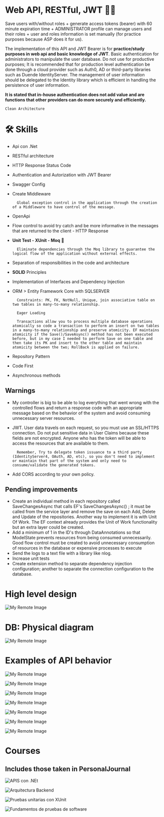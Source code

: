 # Web API, RESTful, JWT 🔑⏰
Save users with/without roles + generate access tokens (bearer) with 60 minute expiration time + ADMINISTRATOR profile can manage users and their roles + user and roles information is set manually (for practice purposes because ASP does it for us).

The implementation of this API and JWT Bearer is for **practice/study purposes in web api and basic knowledge of JWT**. Basic authentication for administrators to manipulate the user database. Do not use for productive purposes; It is recommended that for production level authentication be done through a cloud provider such as Auth0, AD or third-party libraries such as Duende IdentityServer. The management of user information should be delegated to the Identity library which is efficient in handling the persistence of user information.


**It is stated that in-house authentication does not add value and are functions that other providers can do more securely and efficiently.**

```bash
Clean Architecture
```

# 🛠 Skills
* Api con .Net
* RESTful architecture
* HTTP Response Status Code
* Authentication and Autorization with JWT Bearer
* Swagger Config
* Create Middleware

        Global exception control in the application through the creation of a Middleware to have control of the message.
* OpenApi
* Flow control to avoid try catch and be more informative in the messages that are returned to the client - HTTP Response
* **Unit Test - XUnit - Moq** 🧪
    
        Eliminate dependencies through the Moq library to guarantee the logical flow of the application without external effects.

* Separation of responsibilities in the code and architecture
* **SOLID** Principles
* Implementation of Interfaces and Dependency Injection
* ORM > Entity Framework Core with SQLSERVER

        Constraints: PK, FK, NotNull, Unique, join associative table on two tables in many-to-many relationship.

        Eager Loading

        Transactions allow you to process multiple database operations atomically so code a transaction to perform an insert on two tables in a many-to-many relationship and preserve atomicity. EF maintains atomicity if the Save()/SaveAsync() method has not been executed before, but in my case I needed to perform Save on one table and then take its PK and insert to the other table and maintain atomicity between the two; RollBack is applied on failure.

* Repository Pattern
* Code First
* Asynchronous methods


## Warnings
* My controller is big to be able to log everything that went wrong with the controlled flows and return a response code with an appropriate message based on the behavior of the system and avoid consuming unnecessary server resources.

* JWT. User data travels on each request, so you must use an SSL/HTTPS connection. Do not put sensitive data in User Claims because these fields are not encrypted. Anyone who has the token will be able to access the resources that are available to them.

        Remember, Try to delegate token issuance to a third party (IdentityServer4, OAuth, AD, etc), so you don't need to implement or maintain that part of the system and only need to consume/validate the generated tokens.

* Add CORS according to your own policy.

## Pending improvements

* Create an individual method in each repository called SaveChangesAsync that calls EF's SaveChangesAsync() ; it must be called from the service layer and remove the save on each Add, Delete and Update of the repositories. Another way to implement it is with Unit Of Work. The EF context already provides the Unit of Work functionality but an extra layer could be created.
* Add a minimum of 1 in the ID's through DataAnnotations so that ModelState prevents resources from being consumed unnecessarily. Good flow control must be created to avoid unnecessary consumption of resources in the database or expensive processes to execute
* Send the logs to a text file with a library like nlog.
* Increase unit tests
* Create extension method to separate dependency injection configuration; another to separate the connection configuration to the database.

# High level design

![My Remote Image](https://uc25c5b90c15861212af8228c208.previews.dropboxusercontent.com/p/thumb/ABtDptl2Y-AjYppuHSLLMg68MQS_s_F3SnALWeESKiGvHcJTWPB4MYH0NtgppuKW-VoyyKbNtG4ZpfXSdF04R2-V-zNe5sP7zALJc0yRtMM4bW1Vp6hxXLvTxA5SvgKi01sllAu2FENDj6q4Ec-CGxDqYuWP70sVQ3v2P0ChYNBZFD80RuuwMd6cpVsgVE_PPQy4AUyE0bmgCH5AwvtVV7eneSg-tZJnxubsV0TCEvbdqnbema5xRzwjdEIgPliaoSdjVxSvOa2Aiy0GxE34T7Wj0DitM1Tm_GpB2IWwwt8gD_e3g3f0ipUNVvdgSoGhHgjfhTzqKLQu9a5_FpeNyxhaQwkNQEvGvKk2_iaeLpS2Rx1-mE8AQDLshexnDAj1fCqzZmZjIK99BYTXzwNgTJbwy-kL3yG139LTzElLlSjcPQ/p.png)

# DB: Physical diagram
![My Remote Image](https://uc856d249a80f9043fa627059010.previews.dropboxusercontent.com/p/thumb/ABtzM1bV-pbzS6tI3b7Kr1zi8u74oA6ewU6tc9E8sz3Aaiuk3l2McbHmeN8BG8LVqzBsQtwO07gBlzwaL34eJ8N6Xz4yLC4tcaIu0-V-IvlNQluY4vzDsBYWjMAM1ActSTfBQaNxuePeZfmhPpdEycPHmCyJAQRUc_LouVruhw0G4G1BGqeKnFkTXWPIzP0gBkB4IoyV1TsB4nx9S9Q3jh7m9zs-tqZr1tWCZy6EwgjO1V72RgUvlIu6F09_pHoIVI-D-ERKlMkofIBb80BvijW1QvODn7muO4RhHgNxL4lwBWKDCXUjSwn_fx6rEi62rO2yGrNJitq136Loib8PMsE6V1oS1HwTCJ2CqJGCx510mdIr-pCoLAlblRtZUB6BdnJMVGttfeU_wCEaayZU_NxyW7qiog0NXMi_3lDuhVXd9A/p.png)

# Examples of API behavior
![My Remote Image](https://ucb43486a36034b915d58d6a95b7.previews.dropboxusercontent.com/p/thumb/ABvDrrkR9E5-PXeROlyxwM5PhHknS4cMi4KjOuh80K0sCEYHHPXKZ_200yOzE7TDM3GQigq8b2PfZSqvc4PL1jcDlHQugre-2H5H9yKM-_pzAMgk2_P_FaFMhmxmkMTSB1BOzxLjtd6-02Znrw5F6dIW-LJspqV2_njBlvivluLDcvLXTyJtBSgkL4SoFFByIPjMr3i2n7TBkNElaOj_FXdbcY45xgOIikTEA_K8v-xbDflpCWskok55fKC4_O3Occ6GOXMYSdZNNJU6TwhpyOcFcOI3VarxlDoHcL4LsZTAoEZRKWwFSZ7rj-avJUofqPdCYXaFEbvWwgyQH_RurVCpIfiqP-5SNsFtWLf1cYwceZUv627KeeD3IQkiMipYuDnkOWrfwad1PZeWgegiJw01e28a6OZ4of56xS4CXXajGQ/p.png)

![My Remote Image](https://uc1d03ffae143fa792537e09ee73.previews.dropboxusercontent.com/p/thumb/ABsDioWCukzCz_lsP14nIhMTWm2IDiakGOvn0eBGFnCLYB8Veo8_KTCC7ygYdq7Sexu9sFSgilL-MvqwA_f8Ycota0f74xW146HWzidBmx7E8PafpAfpeSRHlsdDIi-KdSjAuv8XWbXvXqseBc-MNjeBNsOjfLd9YOkq1JqyeA7m9frzLAgvNVQW87ektkWzkuYtjTdCfn6U8A8zBuZ2CgXCT3813RWqc1fNs5HWH9nzZIe4qsIlfWi1umqRdlv2mnzTGkw_U4436gV5vlMiQQNgAmbl9q0LvfzxT6j7sjzhmQr-RE0sm1Ps3RT3G2eZwdBa7NTmbJ0R1E2yyFB4Se5QoQZpLGPTke7Zu2U-g6AXlUxVzVlFeyoq9NnCTBgC7b1XYNHydJYJNZtcQt2HPmhNFUmib0NHk7nYydVqhNSgzA/p.png)

![My Remote Image](https://uc8f5e738cf48ed8decd451dcdc0.previews.dropboxusercontent.com/p/thumb/ABvG4cOig13Lw8-W2zHE2bnVRtgd2rbMctYonql0VZmdKdKGksVx_7tjTv0XuNqAMV3qV4N51AVkSRi3T-luKoO6kd8bHAJxwP4CWsNbiDMVilc6YuG-H8jqi0LPTiZxu5WJcRbzBjJbiP3yjLEpoqmQPy_yogAkrPjsU-nTmn80EHPHCGVTaSsAgZT2U6-NlnaZv3oRZFomw73fX5NZww-2nZvV5RpJNnm-HtmJh03usz8jxuqGNdUHUcg7jqdWik_s0f6j92V_pxk_fTAkmoyyo98tIRH8W-3iFhg8wZdmEmFKEtS62imHBLrYarnng6sC1Ki53UHq5YOIBVQbEp7lIdcJeaao6iNYHwjbZXRoE7eokTcqJhk3gT_TVD4hd7Sx1-NqGh3T5eZY-RBhmE6mfjctnwjPY52E_-r1-Goadg/p.png)

![My Remote Image](https://uce607b900adcf96f5f2d9eb5de4.previews.dropboxusercontent.com/p/thumb/ABumHAZt8JWj0rJrg5RtBudZEbWmBeMoovW6g48ZTfP3QPJgdGhMGw6rQjSBO3lK5eNRhSpThiCwwGim45KkhVVRr337Lb65uyPANVdvt0Mlh2NfRCSHAcMOE01ETPZ9yGVjulIjjWgoXJz35RTZG3KQDOL2xFp9SN9kECMauItsZF3Qm0_1NW8Gk0LZwp2IAKvKqlqLzfaZl5g2sQXZ1pbvfiApwX82ghxEBqKrqUZ04lIt1eMGBP-3rmjn0fcWgQwatiZPvxX_ILVpqvfGRiVDaIQD2qhtWnMQShop9OitwVyb8Rl2UqcRdE2-Vxw44Aib4b_FHjNzm_m56ijknkgIEbZqx3gc3lkHT5cSSvpBNVzPnYh5hfBJgK2fOud7duaLYIlHty5B5UieEsGV_1BO-iajqZr1O1pmXgCVigRYmQ/p.png)

![My Remote Image](https://uc50f113cb8bc7784f6c8c16a800.previews.dropboxusercontent.com/p/thumb/ABuB1bg3MIfTntCVjWw2ubQvtvfBSudT-DJXcTOnHKufMcU923Fpr3wGcPZqcGDEcILrYTVNk27L1xBHiuF4wfZxfZOcmQwk828tYJJYrZDQqKoktL12mCQLCURhyw-lQxopVU8tWSKLwc0nl0C9G2uBjQRZOoEzNH8KM5eNL4r6j0kkWrOUl5dIw5V04tzt3JxYaxbfvqcRKKHL8hFzTzDUfrmv3OTOsuovDbiYAZ43us7aJKv-jay5BedScFQq4D0rYbeFnod3C3uJggKl4vllgTsw8CeJbdXUHMAuSqjki0N-xjUsic3z5QEGDQiEhVhCM4kAyE1Iv0ymSiYrrGmlXExe3VBp-lsE90GeIb6eVPeztkltRAzJW4DSdlPlgvJq1OkpQ9L5EgsrnbTVTmDbGnGeuoj42f_zEZ-4m66LVg/p.png)

![My Remote Image](https://uc7d1cee4ddf178dd57d5d2831d5.previews.dropboxusercontent.com/p/thumb/ABui8i1ezvzlRNduz8PeXwDoftJEQy8_FMs-kBWt0Fi8v_y3VJ33iwoslOG8C6J3m9Kf-AY-dGaJIlpixIZtENszjRLp1MY3m5aGuuHjhX4tca21FeMg6R4rvFo_uaXHEC_qZcpIrCNfRnLP9fAJCFF74Mkj0K0mAcVEHAqUeSolTn9SSOVhE0lrFIx5usASRl5yOhAx-QRG41ZQbb008lFLzDVgVLG1-Wb8zOKcaYYzlpvnEzeAb-LVtv6_IBXqcCHmi6YApxVmaF-MeNOUvh0f5NACHDDjA78CeKvs89MjaZAblhRLsimP_kz1WQ4t3YcpV-x-zjcnuOQvtHXOQn9ddgsdvjfNcqQeBYdOcq5pwQh6UQdQdJ6F5AOIEegjEfqRyTh7ZA25G_FN8zl4TAxn8pw8W12MnvWf2Nl48xsT2w/p.png)

![My Remote Image](https://uce35e69d927742236e4d2aa68e8.previews.dropboxusercontent.com/p/thumb/ABvNaVhkto01jVZ_dLXPFjbaqBzdWTv88cI-uCbvrNFa8QwMwqyvYusbgE17eaCE9ohNLSYfbYF5ji6SXrv_0d1VIkuam_MMcIpczO1VFHuhAUgBl11Lo3zjZGLAx-LKdT4lHIFDW3jFi-Tai3rZfqLk0XlXZBHXluuH2ycOR40Rb04kQ4LjIXJSbYAPe8A3ha2REUVIJXLFjld1mXXZYTgluA9InK2aE4cfDdw8wbEjGlC9LYUZOIBfvcYUgFBxcyh1sPxII1O8qtlyJOOx62WE-KXb77_ip-npmaEDf7eNsEZhQd-K3AhYQJMHt8CGf0zR16Y6oUa35CkVtE7bHutJKmm3mtUvOqN1nODJ9bBl_X8NXboTrYs4khCBAbmtI9L9jomvGwZZABPXvrQXMOy13dfwXPtQVK9DB79xq6Ts2w/p.png)

# Courses
## Includes those taken in PersonalJournal

![APIS con .NEt](https://ucb2f91ad882e440712094e281eb.previews.dropboxusercontent.com/p/pdf_img/ABvZRviTGOZeSMXSflK4ZtIHNXshfIUerPlMwkVyRAz2mhzcKHKC2ylPWMtww-kIdAmimnRicBLa8spvrzYLXx7iMKTKxAhBFBa2_yrtBe51r6VNcDlgJ6oei0-e_QXwjnCRPjBC_h3IQUFvQ_LZ99zju9S7h1umRRMe_2BV73t8FiPpwua91A5DldpFz45MgRlV4DM_8iEto9wgSofJb7Ttq5AXle35WUnh0YSN4G17SPeZgayl4mGT7Rql1aiCIMunbKwyTVTfE3hhEYzlp18QWzc5-3uOwlRUkt9_zRChc8cTC2kyCAza-V4MfA0_ty6B9CHV5uZJu67ZkzT0EYwZuUMXq1UUHjlsoIn7OgWf6efHu4cGtNpdTNhLvv5jW2b7rrdU3RGwNpLqx8saZRIc/p.png?page=0&scale_percent=0)

![Arquitectura Backend](https://uc6fa32ac0c0b4733e01f66b8019.previews.dropboxusercontent.com/p/pdf_img/ABseRUcJzSVfV1044fwNhYHg3ydNyewIC-tDnhtfqyFrJB5yLURherVWPHf4dLpM6YuY3aW6jPLFPUziaCa3WF0Y8UWwabuPkbn9Y7NeS-0501FSpI2sSXjSlPCjnFBdLAVRPiHiJHEdMmGSqKOn71wfbAYFDDu159R1RiCYpwMS5xmPO7QpLxwj6QjtHeCqcD2SErEwhEdZBYMFYcAl-RNYrGkuBoxvQ-gEg0dN8t9ExLfo22o46qMgs96xyLAqXWNZAF62JFz5TMvJUyE-ZtH2rNe-2gbJ4VHx40t1AGD6HyohFXWhV0G4ORLbN5FNRJK8vjGDM-WPDzEFmzIGFta2vFliFvKTfhLQp3qHeTHvY9NqzWva-2siZ23PjELsVqtd7DWzPF5KrETunTtj_rBP/p.png?page=0&scale_percent=0)

![Pruebas unitarias con XUnit](https://uc08323a4878da615e779361ce61.previews.dropboxusercontent.com/p/pdf_img/ABugBztNbUQOncEd2yEnDvV7Og-6O1dODQkQCnd7O-ThmCAvUuJBVUVmPbF0eSF9pkh-AAUgIBHCd8UfqC_gMFbpzdnI6-QglUyY5rO6_ygJmhN0p4cxzU1NY1XzW0C7x-Pv2amMHAKnY3WySQ92rNDVVKv7TDK8-tMB2nVDHynICclYIdhC2adroP0VWtHIRrGc5of_-1yGh05mEKU6fLSHscnyJ5YJWIMEuHRlgrUC2oStQK38ktfLcOCBa1VjXZf0q_0USQvMFKwq9h5eHByfw65CVrhlkEOlJEA0af0UWKwDkY1Pxr6MA4VYdRq4cUbUkgO1WZ5LqgBkAyiPPSEyJIJv10PO1Gd2eC1zpneyJri7QVsz9V8MH1wYYsIvi_YpdoKHhRJ3zGiuRbvyVIvR/p.png?page=0&scale_percent=0)

![Fundamentos de pruebas de software](https://uc84a382b7965c8594b1be54e558.previews.dropboxusercontent.com/p/pdf_img/ABt2B6zgu3OR3VXStsoj8UHXcXGgblFgt0V_SXYZWqVCe1BbN0bZpDLhJmEBKGz17iaMAk6GDoklBTFu9mDold09gt-JHlmCmHWzOSMTR1p6AgBudWxxHYx0cQZFUD8j_6739mhW8Gou85W9illZIZZUNMAVhSS2t9C1vZ2IqVsPCcdfB0coEdvoKa2P8WEsEYIAIVwNeSJIN6cDjloGVBPY7meXL3nigwuULnx41VR-cgFG3qpGjsnNuPoSnWvM-O8gpEqujXBs5f7N8EF4qbMYrdINP8aI5-HXO3SMu79knwcrc6EVAZYLlJkh50gp8t5hPVs4SrFFvAYwA8bz8moCdL324HJcdU6UGM0qexXTsvkmvNAJMnpyK98KtGkAzi-4AXB993P3y4b2EHjmt1kd/p.png?page=0&scale_percent=0)